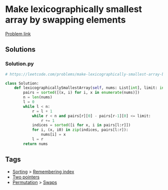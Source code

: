 # Make lexicographically smallest array by swapping elements

[Problem link](https://leetcode.com/problems/make-lexicographically-smallest-array-by-swapping-elements/)

## Solutions


### Solution.py
```py
# https://leetcode.com/problems/make-lexicographically-smallest-array-by-swapping-elements/

class Solution:
    def lexicographicallySmallestArray(self, nums: List[int], limit: int) -> List[int]:
        pairs = sorted([(x, i) for i, x in enumerate(nums)])
        n = len(nums)
        l = 0
        while l < n:
            r = l + 1
            while r < n and pairs[r][0] - pairs[r-1][0] <= limit:
                r += 1
            indices = sorted([i for x, i in pairs[l:r]])
            for i, (x, i0) in zip(indices, pairs[l:r]):
                nums[i] = x
            l = r
        return nums
```
## Tags

* [Sorting](/README.md#Sorting) > [Remembering index](/README.md#Sorting-Remembering_index)
* [Two pointers](/README.md#Two_pointers)
* [Permutation](/README.md#Permutation) > [Swaps](/README.md#Permutation-Swaps)
